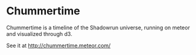 # Chummertime
Chummertime is a timeline of the Shadowrun universe, running on meteor and visualized through d3.

See it at http://chummertime.meteor.com/
